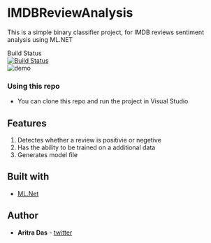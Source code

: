 # IMDBReviewAnalysis
This is a simple binary classifier project, for IMDB reviews sentiment analysis using ML.NET
<br/>

Build Status
<br/>
[![Build Status](https://dev.azure.com/aritradas/IMDBReviewAnalysis/_apis/build/status/dev-aritra.IMDBReviewAnalysis)](https://dev.azure.com/aritradas/IMDBReviewAnalysis/_build/latest?definitionId=1)
<br/>
![demo](https://github.com/dev-aritra/IMDBReviewAnalysis/blob/master/img/demo.gif)

### Using this repo
* You can clone this repo and run the project in Visual Studio

## Features
1. Detectes whether a review is positivie or negetive
2. Has the ability to be trained on a additional data
3. Generates model file

## Built with 
* [ML.Net](https://dotnet.microsoft.com/apps/machinelearning-ai/ml-dotnet)


## Author

* **Aritra Das** - [twitter](https://twitter.com/aritra__das)

